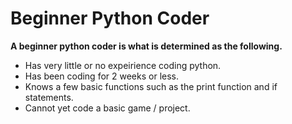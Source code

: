 # Beginner Python Coder

**A beginner python coder is what is determined as the following.**

- Has very little or no expeirience coding python.
- Has been coding for 2 weeks or less.
- Knows a few basic functions such as the print function and if statements.
- Cannot yet code a basic game / project.
